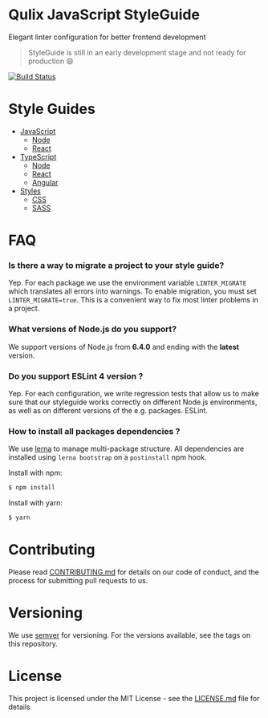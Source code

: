 # Qulix JavaScript StyleGuide

Elegant linter configuration for better frontend development

> StyleGuide is still in an early development stage and not ready for production :smile:

[![Build Status](https://travis-ci.org/Qulix/frontend-linter-configs.svg?branch=master)]()

# Style Guides

- [JavaScript](./packages/eslint-config-javascript/STYLEGUIDE.md)
  - [Node](./)
  - [React](./)
- [TypeScript](./packages/tslint-config-typescript/STYLEGUIDE.md)
  - [Node](./)
  - [React](./)
  - [Angular](./)
- [Styles](./)
  - [CSS](./)
  - [SASS](./)

# FAQ

### Is there a way to migrate a project to your style guide?

Yep. For each package we use the environment variable `LINTER_MIGRATE` which translates all errors into warnings. To enable migration, you must set `LINTER_MIGRATE=true`. This is a convenient way to fix most linter problems in a project.

### What versions of Node.js do you support?

We support versions of Node.js from __6.4.0__ and ending with the __latest__ version.

### Do you support ESLint 4 version ?

Yep. For each configuration, we write regression tests that allow us to make sure that our styleguide works correctly on different Node.js environments, as well as on different versions of the e.g. packages. ESLint.

### How to install all packages dependencies ?

We use [lerna](https://lernajs.io/) to manage multi-package structure. All dependencies are installed using `lerna bootstrap` on a `postinstall` npm hook.

Install with npm:

```sh
$ npm install
```

Install with yarn:

```sh
$ yarn
```

# Contributing

Please read [CONTRIBUTING.md](./CONTRIBUTING.md) for details on our code of conduct, and the process for submitting pull requests to us.

# Versioning

We use [semver](./https://semver.org/) for versioning. For the versions available, see the tags on this repository.

# License

This project is licensed under the MIT License - see the [LICENSE.md](./LICENSE.md) file for details

